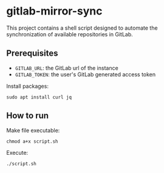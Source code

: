 # gitlab-mirror-sync
This project contains a shell script designed to automate the synchronization of available repositories in GitLab.

## Prerequisites
- `GITLAB_URL`: the GitLab url of the instance
- `GITLAB_TOKEN`: the user's GitLab generated access token

Install packages:
```shell
sudo apt install curl jq
```

## How to run

Make file executable:
```shell
chmod a+x script.sh
```

Execute:
```shell
./script.sh
```
